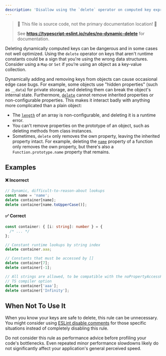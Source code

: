 ```yaml
---
description: 'Disallow using the `delete` operator on computed key expressions.'
---
```


> 🛑 This file is source code, not the primary documentation location! 🛑
>
> See **https://typescript-eslint.io/rules/no-dynamic-delete** for documentation.

Deleting dynamically computed keys can be dangerous and in some cases not well optimized.
Using the `delete` operator on keys that aren't runtime constants could be a sign that you're using the wrong data structures.
Consider using a `Map` or `Set` if you’re using an object as a key-value collection.

Dynamically adding and removing keys from objects can cause occasional edge case bugs. For example, some objects use "hidden properties" (such as `__data`) for private storage, and deleting them can break the object's internal state. Furthermore, [`delete`](https://developer.mozilla.org/en-US/docs/Web/JavaScript/Reference/Operators/delete) cannot remove inherited properties or non-configurable properties. This makes it interact badly with anything more complicated than a plain object:

- The [`length`](https://developer.mozilla.org/en-US/docs/Web/JavaScript/Reference/Global_Objects/Array/length) of an array is non-configurable, and deleting it is a runtime error.
- You can't remove properties on the prototype of an object, such as deleting methods from class instances.
- Sometimes, `delete` only removes the own property, leaving the inherited property intact. For example, deleting the [`name`](https://developer.mozilla.org/en-US/docs/Web/JavaScript/Reference/Global_Objects/Function/name) property of a function only removes the own property, but there's also a `Function.prototype.name` property that remains.

## Examples

<!--tabs-->

#### ❌ Incorrect

```ts
// Dynamic, difficult-to-reason-about lookups
const name = 'name';
delete container[name];
delete container[name.toUpperCase()];
```

#### ✅ Correct

```ts
const container: { [i: string]: number } = {
  /* ... */
};

// Constant runtime lookups by string index
delete container.aaa;

// Constants that must be accessed by []
delete container[7];
delete container[-1];

// All strings are allowed, to be compatible with the noPropertyAccessFromIndexSignature
// TS compiler option
delete container['aaa'];
delete container['Infinity'];
```

<!--/tabs-->

## When Not To Use It

When you know your keys are safe to delete, this rule can be unnecessary.
You might consider using [ESLint disable comments](https://eslint.org/docs/latest/use/configure/rules#using-configuration-comments-1) for those specific situations instead of completely disabling this rule.

Do not consider this rule as performance advice before profiling your code's bottlenecks.
Even repeated minor performance slowdowns likely do not significantly affect your application's general perceived speed.
